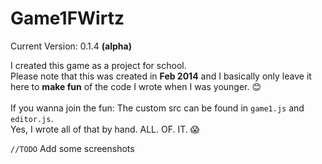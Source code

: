 # Game1FWirtz

Current Version: 0.1.4 <b>(alpha)</b>

I created this game as a project for school.<br>
Please note that this was created in <b>Feb 2014</b> and I basically only leave it here to <b>make fun</b> of the code I wrote when I was younger. :blush: <br><br>
If you wanna join the fun: The custom src can be found in `game1.js` and `editor.js`.<br>
Yes, I wrote all of that by hand. ALL. OF. IT. :scream:

`//TODO` Add some screenshots
